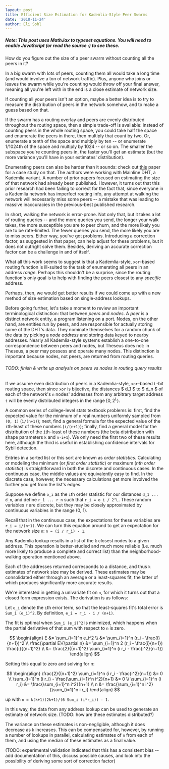 ```yaml
---
layout: post
title: Efficient Size Estimation for Kademlia-Style Peer Swarms
date: '2018-11-24'
author: Eli Sohl
---
```



<h5 id="noscript_notice">Note: This post uses MathJax to typeset equations. You will need to enable JavaScript (or read the source :) to see these.</h5>
<script type="text/javascript">
var element=document.getElementById("noscript_notice")
element.parentNode.removeChild(element)
alert("brave isn't blocking me!")
</script>

How do you figure out the size of a peer swarm without counting all the peers in it?

In a big swarm with lots of peers, counting them all would take a long time (and would involve a ton of network traffic). Plus, anyone who joins or leaves the swarm while you're counting would throw off your final answer, meaning all you're left with in the end is a close estimate of network size.

If counting all your peers isn't an option, maybe a better idea is to try to measure the distribution of peers in the network somehow, and to make a guess based on that. 

If the swarm has a routing overlay and peers are evenly distributed throughout the routing space, then a simple trade-off is available: instead of counting peers in the whole routing space, you could take half the space and enumerate the peers in there, then multiply that count by two. Or, enumerate a tenth of the space and multiply by ten -- or enumerate 1/1024th of the space and multiply by 1024 -- or so on. The smaller the subspace you're counting peers in, the faster you'll get an estimate (but the more variance you'll have in your estimates' distribution).

Enumerating peers can also be harder than it sounds: check out [this](#https://www.cs.helsinki.fi/u/lxwang/publications/P2P2013_13.pdf) paper for a case study on that. The authors were working with Mainline DHT, a Kademlia variant. A number of prior papers focused on estimating the size of that network had already been published. However, it turns out that this prior research had been failing to correct for the fact that, since everyone in a Kademlia network has imperfect routing info, any attempt at walking the network will necessarily miss some peers -- a mistake that was leading to massive inaccuracies in the previous-best published research.

In short, walking the network is error-prone. Not only that, but it takes a lot of routing queries -- and the more queries you send, the longer your walk takes, the more susceptible you are to peer churn, and the more likely you are to be rate-limited. The fewer queries you send, the more likely you are to miss peers. Either way, you've got problems. Introducing a correction factor, as suggested in that paper, can help adjust for these problems, but it does not outright solve them. Besides, deriving an accurate correction factor can be a challenge in and of itself.

What all this work seems to suggest is that a Kademlia-style, `xor`-based routing function is ill-suited to the task of enumerating all peers in an address _range_. Perhaps this shouldn't be a surprise, since the routing function's only goal is to help with finding the peers closest to any _specific_ address.

Perhaps, then, we would get better results if we could come up with a new method of size estimation based on single-address lookups.

Before going further, let's take a moment to review an important terminological distinction: that between _peers_ and _nodes_. A _peer_ is a distinct network entity, a program listening on a port. Nodes, on the other hand, are entities run by peers, and are responsible for actually storing some of the DHT's data. They nominate themselves for a random chunk of the data by picking a _node address_ and storing data keyed to nearby addresses. Nearly all Kademlia-style systems establish a one-to-one correspondence between peers and nodes, but Theseus does not: in Theseus, a peer may possess and operate many nodes. This distinction is important because nodes, not peers, are returned from routing queries.

<h6>TODO: finish & write up analysis on peers vs nodes in routing query results</h6>

If we assume even distribution of peers in a Kademlia-style, `xor`-based `L`-bit routing space, then since `xor` is bijective, the distances $ d_1 $ to $ d_n $ of each of the network's `n` nodes' addresses from any arbitrary target address `t` will be evenly distributed integers in the range $[0, 2^L)$.

A common series of college-level stats textbook problems is: first, find the expected value for the minimum of `n` real numbers uniformly sampled from `(0, 1)` (`1/(n+1)`); next, find a general formula for the expected value of the `i`th-least of these numbers (`i/(n+1)`); finally, find a general model for the distribution of the `i`th-least of these numbers (the beta distribution with shape parameters `k` and `n-i+1`). We only need the first two of these results here, although the third is useful in establishing confidence intervals for Sybil detection.

Entries in a sorted list or this sort are known as _order statistics_. Calculating or modeling the minimum (or _first order statistic_) or maximum (_nth order statistic_) is straightforward in both the discrete and continuous cases. In the continuous case, the middle values are equivalently easy to find. In the discrete case, however, the necessary calculations get more involved the further you get from the list's edges.

Suppose we define `o_i` as the `i`th order statistic for our distances `d_1 ... d_n`, and define `r_1 ... r_n` such that `r_i = o_i / 2^L`. These random variables `r` are discrete, but they may be closely approximated by continuous variables in the range (0, 1).

Recall that in the continuous case, the expectations for these variables are `r_i = i/(n+1)`. We can turn this equation around to get an expectation for the network size `n`: `n = (i / r_i) - 1`.

Any Kademlia lookup results in a list of the `k` closest nodes to a given address. This operation is better-studied and much more reliable (i.e. much more likely to produce a complete and correct list) than the neighborhood-walking operation mentioned above.

Each of the addresses returned corresponds to a distance, and thus `k` estimates of network size may be derived. These estimates may be consolidated either through an average or a least-squares fit, the latter of which produces significantly more accurate results.

We're interested in getting a univariate fit on `n`, for which it turns out that a closed form expression exists. The derivation is as follows:

Let `e_i` denote the `i`th error term, so that the least-squares fit's total error is `Sum_i (e_i)^2`. By definition, `e_i = r_i - i / (n+1)`.

The fit is optimal when `Sum_i (e_i)^2` is minimized, which happens when the partial derivative of that sum with respect to `n` is zero.

$$
\begin{align}
E &= \sum_{i=1}^n e_i^2 \\
&= \sum_{i=1}^n (r_i - \frac{i}{n+1})^2 \\
\frac{\partial E}{\partial n} &= \sum_{i=1}^n 2 (r_i - \frac{i}{n+1}) \frac{i}{(n+1)^2} \\
&= \frac{2}{(n+1)^2} \sum_{i=1}^n (i r_i - \frac{i^2}{n+1})
\end{align}
$$

Setting this equal to zero and solving for n:

$$
\begin{align}
\frac{2}{(n+1)^2} \sum_{i=1}^n (i r_i - \frac{i^2}{n+1}) &= 0 \\
\sum_{i=1}^n (i r_i) - \frac{\sum_{i=1}^n i^2}{n+1} &= 0 \\
\sum_{i=1}^n (i r_i) &= \frac{\sum_{i=1}^n i^2}{n+1} \\
n &= \frac{\sum_{i=1}^n i^2}{\sum_{i=1}^n i r_i}
\end{align}
$$





 up with `n = k(k+1)(2k+1)/(6 Sum_i (i*r_i)) - 1`.

In this way, the data from any address lookup can be used to generate an estimate of network size. (TODO: how are these estimates distributed?) 

The variance on these estimates is non-negligible, although it does decrease as `k` increases. This can be compensated for, however, by running a number of lookups in parallel, calculating estimates of `n` from each of them, and using the median of these estimates as a final value.

(TODO: experimental validation indicated that this has a consistent bias -- add documentation of this, discuss possible causes, and look into the possibility of deriving some sort of correction factor)
